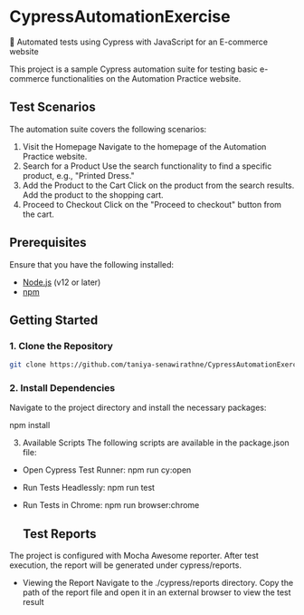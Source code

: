 # CypressAutomationExercise

💠 Automated tests using Cypress with JavaScript for an E-commerce website

This project is a sample Cypress automation suite for testing basic e-commerce functionalities on the Automation Practice website.

## Test Scenarios

The automation suite covers the following scenarios:

1. Visit the Homepage
   Navigate to the homepage of the Automation Practice website.
2. Search for a Product
   Use the search functionality to find a specific product, e.g., "Printed Dress."
3. Add the Product to the Cart
   Click on the product from the search results.
   Add the product to the shopping cart.
4. Proceed to Checkout
   Click on the "Proceed to checkout" button from the cart.

## Prerequisites

Ensure that you have the following installed:

- [Node.js](https://nodejs.org/en/download/) (v12 or later)
- [npm](https://www.npmjs.com/get-npm)

## Getting Started

### 1. Clone the Repository

```bash
git clone https://github.com/taniya-senawirathne/CypressAutomationExercise.git


```

### 2. Install Dependencies

Navigate to the project directory and install the necessary packages:

npm install

3. Available Scripts
   The following scripts are available in the package.json file:

- Open Cypress Test Runner:
  npm run cy:open

- Run Tests Headlessly:
  npm run test

- Run Tests in Chrome:
  npm run browser:chrome

  ## Test Reports

The project is configured with Mocha Awesome reporter. After test execution, the report will be generated under cypress/reports.

- Viewing the Report
  Navigate to the ./cypress/reports directory.
  Copy the path of the report file and open it in an external browser to view the test result

